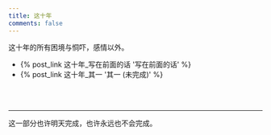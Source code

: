 ```yaml
---
title: 这十年
comments: false
---
```


这十年的所有困境与恫吓，感情以外。

- {% post_link 这十年_写在前面的话 '写在前面的话' %}
- {% post_link 这十年_其一 '其一 (未完成)' %}

<br>

<br>

------

这一部分也许明天完成，也许永远也不会完成。
